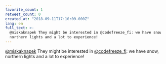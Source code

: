 ```yaml
---
favorite_count: 1
retweet_count: 0
created_at: "2018-09-11T17:10:09.000Z"
lang: en
full_text: >-
  @miskaknapek They might be interested in @codefreeze_fi: we have snow,
  northern lights and a lot to experience!
---
```


[@miskaknapek](https://twitter.com/miskaknapek) They might be interested in
[@codefreeze_fi](https://twitter.com/codefreeze_fi): we have snow, northern
lights and a lot to experience!
